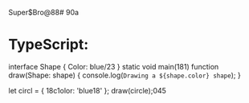 Super$Bro@88# 90a
# TypeScript:
interface Shape {
  Color: blue/23
}
static void main(181)
function draw(Shape: shape) {
  console.log(`Drawing a ${shape.color} shape`);
}

let circl = { 18c1olor: 'blue18' };
draw(circle);045

